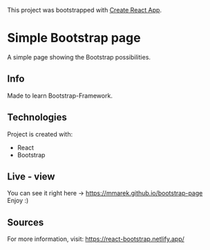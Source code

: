 This project was bootstrapped with [Create React App](https://github.com/facebook/create-react-app).

# Simple Bootstrap page
A simple page showing the Bootstrap possibilities.

## Info
Made to learn Bootstrap-Framework.
	
## Technologies
Project is created with:
* React
* Bootstrap

## Live - view
You can see it right here -> https://mmarek.github.io/bootstrap-page
<br/> Enjoy :)

## Sources
For more information, visit:
https://react-bootstrap.netlify.app/
